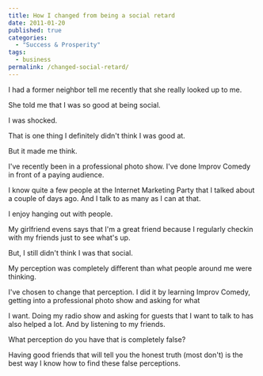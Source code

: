 ```yaml
---
title: How I changed from being a social retard
date: 2011-01-20
published: true
categories:
  - "Success & Prosperity"
tags:
  - business
permalink: /changed-social-retard/
---
```

I had a former neighbor tell me recently that she really looked up to me.

She told me that I was so good at being social.

I was shocked.

That is one thing I definitely didn't think I was good at.

But it made me think.

I've recently been in a professional photo show. I've done Improv Comedy in front of a paying audience.

I know quite a few people at the Internet Marketing Party that I talked about a couple of days ago. And I talk to as many as I can at that.

I enjoy hanging out with people.

My girlfriend evens says that I'm a great friend because I regularly checkin with my friends just to see what's up.

But, I still didn't think I was that social.

My perception was completely different than what people around me were thinking.

I've chosen to change that perception. I did it by learning Improv Comedy, getting into a professional photo show and asking for what

I want. Doing my radio show and asking for guests that I want to talk to has also helped a lot. And by listening to my friends.

What perception do you have that is completely false?

Having good friends that will tell you the honest truth (most don't) is the best way I know how to find these false perceptions.
